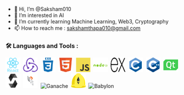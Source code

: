 - 👋 Hi, I’m @Saksham010
- 👀 I’m interested in AI
- 🌱 I’m currently learning Machine Learning, Web3, Cryptography
- 📫 How to reach me : sakshamthapa010@gmail.com


### :hammer_and_wrench: Languages and Tools :
<div>
  <img src="https://github.com/devicons/devicon/blob/master/icons/react/react-original-wordmark.svg" title="React" alt="React" width="40" height="40"/>&nbsp;
  <img src="https://github.com/devicons/devicon/blob/master/icons/redux/redux-original.svg" title="Redux" alt="Redux " width="40" height="40" />&nbsp;
  <img src="https://github.com/devicons/devicon/blob/master/icons/css3/css3-plain-wordmark.svg"  title="CSS3" alt="CSS" width="40" height="40"/>&nbsp;
  <img src="https://github.com/devicons/devicon/blob/master/icons/html5/html5-original.svg" title="HTML5" alt="HTML" width="40" height="40"/>&nbsp;
  <img src="https://github.com/devicons/devicon/blob/master/icons/javascript/javascript-original.svg" title="JavaScript" alt="JavaScript" width="40" height="40"/>&nbsp;
  <img src="https://github.com/devicons/devicon/blob/master/icons/nodejs/nodejs-plain-wordmark.svg" title="NodeJS" alt="NodeJS" width="40" height="40"/>&nbsp;
  <img src="https://github.com/Saksham010/Saksham010/blob/main/assets/expressjs.webp" title="ExpressJs" alt="ExpressJs" width="40" height="40"/>&nbsp;
  <img src="https://github.com/devicons/devicon/blob/master/icons/c/c-original.svg" title="C" alt="C" width="40" height="40"/>&nbsp;
  <img src="https://github.com/devicons/devicon/blob/master/icons/cplusplus/cplusplus-original.svg" title="C++" alt="C++" width="40" height="40"/>&nbsp;
  <img src="https://github.com/devicons/devicon/blob/master/icons/qt/qt-original.svg" title="QT" alt="QT" width="40" height="40"/>&nbsp;
   <img src="https://github.com/Saksham010/Saksham010/blob/main/assets/solidity.png" title="Solidity" alt="Solidity" width="40" height="40"/>&nbsp;
  <img src="https://github.com/ChainSafe/web3.js/blob/1.x/assets/logo/web3js.svg" title="Web3js" alt="Web3js" width="40" height="40"/>&nbsp;
  <img src="https://trufflesuite.github.io/ganache/assets/img/ganache-logo-dark.svg" title="Ganache" alt="Ganache" width="40" height="40"/>&nbsp;
  <img src="https://github.com/Saksham010/Saksham010/blob/main/assets/hardhat-seeklogo.com.svg" title="Hardhat" alt="Hardhat" width="40" height="40"/>&nbsp;  
  <img src="https://avatars.githubusercontent.com/u/4855800?s=200&v=4" title="Babylon" alt="Babylon" width="40" height="40"/>&nbsp;   
</div>

<!---
Saksham010/Saksham010 is a ✨ special ✨ repository because its `README.md` (this file) appears on your GitHub profile.
You can click the Preview link to take a look at your changes.
--->

